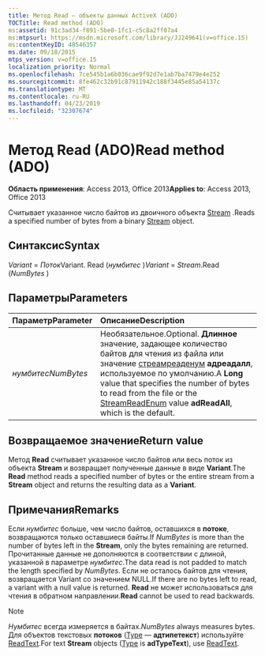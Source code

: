 ```yaml
---
title: Метод Read — объекты данных ActiveX (ADO)
TOCTitle: Read method (ADO)
ms:assetid: 91c3ad34-f891-5be0-1fc1-c5c8a2ff07a4
ms:mtpsurl: https://msdn.microsoft.com/library/JJ249641(v=office.15)
ms:contentKeyID: 48546357
ms.date: 09/18/2015
mtps_version: v=office.15
localization_priority: Normal
ms.openlocfilehash: 7ce545b1a6b036cae9f92d7e1ab7ba7479e4e252
ms.sourcegitcommit: 8fe462c32b91c87911942c188f3445e85a54137c
ms.translationtype: MT
ms.contentlocale: ru-RU
ms.lasthandoff: 04/23/2019
ms.locfileid: "32307674"
---
```

# <a name="read-method-ado"></a><span data-ttu-id="edccb-102">Метод Read (ADO)</span><span class="sxs-lookup"><span data-stu-id="edccb-102">Read method (ADO)</span></span>

<span data-ttu-id="edccb-103">**Область применения**: Access 2013, Office 2013</span><span class="sxs-lookup"><span data-stu-id="edccb-103">**Applies to**: Access 2013, Office 2013</span></span>

<span data-ttu-id="edccb-104">Считывает указанное число байтов из двоичного объекта [Stream](stream-object-ado.md) .</span><span class="sxs-lookup"><span data-stu-id="edccb-104">Reads a specified number of bytes from a binary [Stream](stream-object-ado.md) object.</span></span>

## <a name="syntax"></a><span data-ttu-id="edccb-105">Синтаксис</span><span class="sxs-lookup"><span data-stu-id="edccb-105">Syntax</span></span>

<span data-ttu-id="edccb-106">*Variant* = *Поток*Variant. Read (*нумбитес* )</span><span class="sxs-lookup"><span data-stu-id="edccb-106">*Variant* = *Stream*.Read (*NumBytes* )</span></span>

## <a name="parameters"></a><span data-ttu-id="edccb-107">Параметры</span><span class="sxs-lookup"><span data-stu-id="edccb-107">Parameters</span></span>

|<span data-ttu-id="edccb-108">Параметр</span><span class="sxs-lookup"><span data-stu-id="edccb-108">Parameter</span></span>|<span data-ttu-id="edccb-109">Описание</span><span class="sxs-lookup"><span data-stu-id="edccb-109">Description</span></span>|
|:--------|:----------|
|<span data-ttu-id="edccb-110">*нумбитес*</span><span class="sxs-lookup"><span data-stu-id="edccb-110">*NumBytes*</span></span> |<span data-ttu-id="edccb-111">Необязательное.</span><span class="sxs-lookup"><span data-stu-id="edccb-111">Optional.</span></span> <span data-ttu-id="edccb-112">**Длинное** значение, задающее количество байтов для чтения из файла или значение [стреамреаденум](streamreadenum.md) **адреадалл**, используемое по умолчанию.</span><span class="sxs-lookup"><span data-stu-id="edccb-112">A **Long** value that specifies the number of bytes to read from the file or the [StreamReadEnum](streamreadenum.md) value **adReadAll**, which is the default.</span></span>|

## <a name="return-value"></a><span data-ttu-id="edccb-113">Возвращаемое значение</span><span class="sxs-lookup"><span data-stu-id="edccb-113">Return value</span></span>

<span data-ttu-id="edccb-114">Метод **Read** считывает указанное число байтов или весь поток из объекта **Stream** и возвращает полученные данные в виде **Variant**.</span><span class="sxs-lookup"><span data-stu-id="edccb-114">The **Read** method reads a specified number of bytes or the entire stream from a **Stream** object and returns the resulting data as a **Variant**.</span></span>

## <a name="remarks"></a><span data-ttu-id="edccb-115">Примечания</span><span class="sxs-lookup"><span data-stu-id="edccb-115">Remarks</span></span>

<span data-ttu-id="edccb-116">Если *нумбитес* больше, чем число байтов, оставшихся в **потоке**, возвращаются только оставшиеся байты.</span><span class="sxs-lookup"><span data-stu-id="edccb-116">If *NumBytes* is more than the number of bytes left in the **Stream**, only the bytes remaining are returned.</span></span> <span data-ttu-id="edccb-117">Прочитанные данные не дополняются в соответствии с длиной, указанной в параметре *нумбитес*.</span><span class="sxs-lookup"><span data-stu-id="edccb-117">The data read is not padded to match the length specified by *NumBytes*.</span></span> <span data-ttu-id="edccb-118">Если не осталось байтов для чтения, возвращается Variant со значением NULL.</span><span class="sxs-lookup"><span data-stu-id="edccb-118">If there are no bytes left to read, a variant with a null value is returned.</span></span> <span data-ttu-id="edccb-119">**Read** не может использоваться для чтения в обратном направлении.</span><span class="sxs-lookup"><span data-stu-id="edccb-119">**Read** cannot be used to read backwards.</span></span>

> [!NOTE]
> <span data-ttu-id="edccb-120">*Нумбитес* всегда измеряется в байтах.</span><span class="sxs-lookup"><span data-stu-id="edccb-120">*NumBytes* always measures bytes.</span></span> <span data-ttu-id="edccb-121">Для объектов текстовых **потоков** ([Type](type-property-ado-stream.md) — **адтипетекст**) используйте [ReadText](readtext-method-ado.md).</span><span class="sxs-lookup"><span data-stu-id="edccb-121">For text **Stream** objects ([Type](type-property-ado-stream.md) is **adTypeText**), use [ReadText](readtext-method-ado.md).</span></span>


